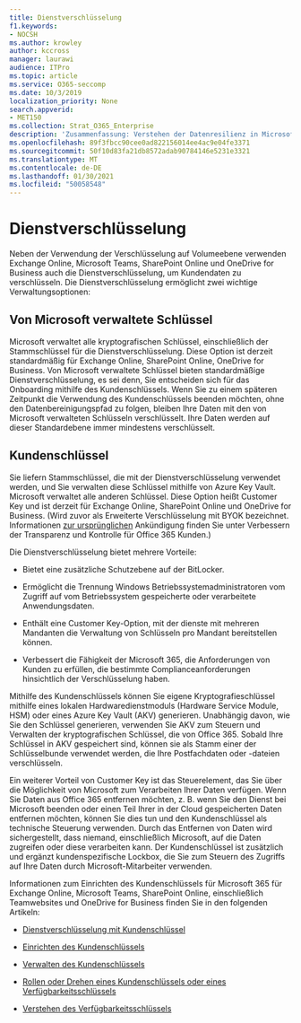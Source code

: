 ```yaml
---
title: Dienstverschlüsselung
f1.keywords:
- NOCSH
ms.author: krowley
author: kccross
manager: laurawi
audience: ITPro
ms.topic: article
ms.service: O365-seccomp
ms.date: 10/3/2019
localization_priority: None
search.appverid:
- MET150
ms.collection: Strat_O365_Enterprise
description: 'Zusammenfassung: Verstehen der Datenresilienz in Microsoft Office 365.'
ms.openlocfilehash: 89f3fbcc90cee0ad822156014ee4ac9e04fe3371
ms.sourcegitcommit: 50f10d83fa21db8572adab90784146e5231e3321
ms.translationtype: MT
ms.contentlocale: de-DE
ms.lasthandoff: 01/30/2021
ms.locfileid: "50058548"
---
```

# <a name="service-encryption"></a>Dienstverschlüsselung

Neben der Verwendung der Verschlüsselung auf Volumeebene verwenden Exchange Online, Microsoft Teams, SharePoint Online und OneDrive for Business auch die Dienstverschlüsselung, um Kundendaten zu verschlüsseln. Die Dienstverschlüsselung ermöglicht zwei wichtige Verwaltungsoptionen:

## <a name="microsoft-managed-keys"></a>Von Microsoft verwaltete Schlüssel
Microsoft verwaltet alle kryptografischen Schlüssel, einschließlich der Stammschlüssel für die Dienstverschlüsselung. Diese Option ist derzeit standardmäßig für Exchange Online, SharePoint Online, OneDrive for Business. Von Microsoft verwaltete Schlüssel bieten standardmäßige Dienstverschlüsselung, es sei denn, Sie entscheiden sich für das Onboarding mithilfe des Kundenschlüssels. Wenn Sie zu einem späteren Zeitpunkt die Verwendung des Kundenschlüssels beenden möchten, ohne den Datenbereinigungspfad zu folgen, bleiben Ihre Daten mit den von Microsoft verwalteten Schlüsseln verschlüsselt. Ihre Daten werden auf dieser Standardebene immer mindestens verschlüsselt. 

## <a name="customer-key"></a>Kundenschlüssel
Sie liefern Stammschlüssel, die mit der Dienstverschlüsselung verwendet werden, und Sie verwalten diese Schlüssel mithilfe von Azure Key Vault. Microsoft verwaltet alle anderen Schlüssel. Diese Option heißt Customer Key und ist derzeit für Exchange Online, SharePoint Online und OneDrive for Business. (Wird zuvor als Erweiterte Verschlüsselung mit BYOK bezeichnet. Informationen [zur ursprünglichen](https://blogs.office.com/2015/04/21/enhancing-transparency-and-control-for-office-365-customers/) Ankündigung finden Sie unter Verbessern der Transparenz und Kontrolle für Office 365 Kunden.)

Die Dienstverschlüsselung bietet mehrere Vorteile:

- Bietet eine zusätzliche Schutzebene auf der BitLocker.

- Ermöglicht die Trennung Windows Betriebssystemadministratoren vom Zugriff auf vom Betriebssystem gespeicherte oder verarbeitete Anwendungsdaten.

- Enthält eine Customer Key-Option, mit der dienste mit mehreren Mandanten die Verwaltung von Schlüsseln pro Mandant bereitstellen können.

- Verbessert die Fähigkeit der Microsoft 365, die Anforderungen von Kunden zu erfüllen, die bestimmte Complianceanforderungen hinsichtlich der Verschlüsselung haben.

Mithilfe des Kundenschlüssels können Sie eigene Kryptografieschlüssel mithilfe eines lokalen Hardwaredienstmoduls (Hardware Service Module, HSM) oder eines Azure Key Vault (AKV) generieren. Unabhängig davon, wie Sie den Schlüssel generieren, verwenden Sie AKV zum Steuern und Verwalten der kryptografischen Schlüssel, die von Office 365. Sobald Ihre Schlüssel in AKV gespeichert sind, können sie als Stamm einer der Schlüsselbunde verwendet werden, die Ihre Postfachdaten oder -dateien verschlüsseln.

Ein weiterer Vorteil von Customer Key ist das Steuerelement, das Sie über die Möglichkeit von Microsoft zum Verarbeiten Ihrer Daten verfügen. Wenn Sie Daten aus Office 365 entfernen möchten, z. B. wenn Sie den Dienst bei Microsoft beenden oder einen Teil Ihrer in der Cloud gespeicherten Daten entfernen möchten, können Sie dies tun und den Kundenschlüssel als technische Steuerung verwenden. Durch das Entfernen von Daten wird sichergestellt, dass niemand, einschließlich Microsoft, auf die Daten zugreifen oder diese verarbeiten kann. Der Kundenschlüssel ist zusätzlich und ergänzt kundenspezifische Lockbox, die Sie zum Steuern des Zugriffs auf Ihre Daten durch Microsoft-Mitarbeiter verwenden.

Informationen zum Einrichten des Kundenschlüssels für Microsoft 365 für Exchange Online, Microsoft Teams, SharePoint Online, einschließlich Teamwebsites und OneDrive for Business finden Sie in den folgenden Artikeln:

- [Dienstverschlüsselung mit Kundenschlüssel](customer-key-overview.md)

- [Einrichten des Kundenschlüssels](customer-key-set-up.md)

- [Verwalten des Kundenschlüssels](customer-key-manage.md)

- [Rollen oder Drehen eines Kundenschlüssels oder eines Verfügbarkeitsschlüssels](customer-key-availability-key-roll.md)

- [Verstehen des Verfügbarkeitsschlüssels](customer-key-availability-key-understand.md)
